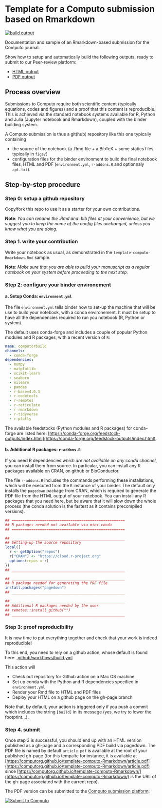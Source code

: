 
# Template for a Computo submission based on Rmarkdown

[![build output](https://github.com/computorg/template-computo-Rmarkdown/workflows/build/badge.svg)](https://computorg.github.io/template-computo-Rmarkdown/)
<!--[![Binder](https://binder.pangeo.io/badge_logo.svg)](https://mybinder.org/v2/gh/computorg/template-computo-Rmarkdown/main?urlpath=rstudio)-->

Documentation and sample of an Rmarkdown-based submission for the Computo journal.

Show how to setup and automatically build the following outputs, ready to submit to our Peer-review platform: 

- [HTML output](https://computorg.github.io/template-computo-Rmarkdown/)
- [PDF output](https://computorg.github.io/template-computo-Rmarkdown/article.pdf)

## Process overview

Submissions to Computo require both scientific content (typically equations, codes and figures) and a proof that this content is reproducible. This is achieved via the standard notebook systems available for R, Python and Julia (Jupyter notebook and Rmarkdown), coupled with the binder building system. 

A Computo submission is thus a git(hub) repository like this one typically containing 

- the source of the notebook (a .Rmd file + a BibTeX + some statics files typically in `figs/`)
- configuration files for the binder environment to build the final notebook files, HTML and PDF (`environment.yml`, `r-addons.R` and optionnaly `apt.txt`). 

## Step-by-step procedure

### Step 0: setup a github repository

Copy/fork this repo to use it as a starter for your own contributions.

**Note**: _You can rename the .Rmd and .bib files at your convenience, but we suggest you to keep the name of the config files unchanged, unless you know what you are doing._

### Step 1. write your contribution 

Write your notebook as usual, as demonstrated in the `template-computo-Rmarkdown.Rmd` sample.

**Note**: _Make sure that you are able to build your manuscript as a regular notebook on your system before proceeding to the next step._

### Step 2: configure your binder environement

#### a. Setup Conda: `environment.yml`

The file `environment.yml` tells binder how to set-up the machine that will be use to build your notebook, with a conda environement. It must be setup to have all the dependencies required to run you notebook (R, Python or system). 

The default uses conda-forge and includes a couple of popular Python modules and R packages, with a recent version of `R`:

``` yaml
name: computorbuild
channels:
  - conda-forge
dependencies:
  - numpy
  - matplotlib
  - scikit-learn
  - seaborn
  - nilearn
  - pandas
  - r-base=4.0.3
  - r-codetools
  - r-remotes
  - r-reticulate
  - r-rmarkdown
  - r-tidyverse
  - r-plotly
```

The available feedstocks (Python modules and R packages) for conda-forge are listed here: [https://conda-forge.org/feedstock-outputs/index.html](https://conda-forge.org/feedstock-outputs/index.html).

#### b. Additional R packages: `r-addons.R`

If you need R dependencies _which are not available on any conda channel_, you can install them from source. In particular, you can install any R packages available on CRAN, on github or BioConductor. 

The file `r-addons.R` includes the commands performing these installations, which will be executed from the `R` instance of your binder. The default only installs the `pagedown` package from CRAN, which is required to generate the PDF file from the HTML output of your notebook. You can install any R packages that you need here, but be aware that it will slow down the whole process (the conda solution is the fastest as it contains precompiled versions).

```r
## ====================================================
## R packages needed not available via mini-conda
## ====================================================

## ____________________________________________________
## Setting-up the source repository
local({
  r <- getOption("repos")
  r["CRAN"] <- "https://cloud.r-project.org"
  options(repos = r)
})
## ____________________________________________________

## ____________________________________________________
## R package needed for generating the PDF file
install.packages("pagedown")
## ____________________________________________________

## ____________________________________________________
## Additional R packages needed by the user
## remotes::install_github("")
## ____________________________________________________
```

### Step 3: proof reproducibility

It is now time to put everything together and check that your work is indeed reproducible! 

To this end, you need to rely on a github action, whose default is found here: [.github/workflows/build.yml](https://github.com/computorg/template-computo-Rmarkdown/blob/main/.github/workflows/build.yml)

This action will

- Check out repository for Github action on a Mac OS machine
- Set up conda with the Python and R dependencies specified in `environment.yml`
- Render your Rmd file to HTML and PDF files
- Deploy your HTML on a github page on the gh-page branch

Note that, by default, your action is triggered only if you push a commit which includes the string `[build]` in its message (yes, we try to lower the footprint...).

### Step 4. submit

Once step 3 is successful, you should end up with an HTML version published as a gh-page and a corresponding PDF build via pagedown. The PDF file is named by default `article.pdf` is available at the root of your published gh-page (for this tempalte for instance, it is available at [https://computorg.github.io/template-computo-Rmarkdown/article.pdf](https://computorg.github.io/template-computo-Rmarkdown/article.pdf) since [https://computorg.github.io/template-computo-Rmarkdown/](https://computorg.github.io/template-computo-Rmarkdown/) is the URL of the gh-page associated with the current repo).

The PDF version can be submitted to the [Computo submission platform](https://computo.scholasticahq.com/):

<div id="scholastica-submission-button" style="margin-top: 10px; margin-bottom: 10px;"><a href="https://computo.scholasticahq.com/for-authors" style="outline: none; border: none;"><img style="outline: none; border: none;" src="https://s3.amazonaws.com/docs.scholastica/law-review-submission-button/submit_via_scholastica.png" alt="Submit to Computo"></a></div>
